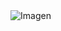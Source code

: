 <div aling="center">
    <img src="https://www.istockphoto.com/es/vector/resumen-ciberespacio-futurista-con-c%C3%B3digo-binario-fondo-matrix-con-d%C3%ADgitos-bien-gm865457032-143700189?phrase=coding%20background" alt="Imagen">
</div>
